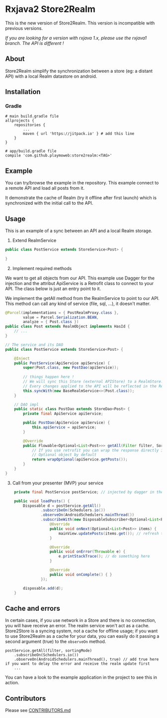 # Rxjava2 Store2Realm

This is the new version of Store2Realm. This version is incompatible with previous versions.

*If you are looking for a version with rxjava 1.x, please use the rxjava1 branch. The API is different !*

## About

Store2Realm simplify the synchronization between a store (eg: a distant API) with a local Realm datastore on android.

## Installation

### Gradle

```
# main build.gradle file
allprojects {
    repositories {
        ...
        maven { url 'https://jitpack.io' } # add this line
    }
}
```

```
# app/build.gradle file
compile 'com.github.playmoweb:store2realm:<TAG>'
```


## Example

You can try/browse the example in the repository. This example connect to a remote API and load all posts from it.

It demonstrate the cache of Realm (try it offline after first launch) which is synchronized with the initial call to the API.

## Usage

This is an example of a sync between an API and a local Realm storage.


1. Extend RealmService<T>


```java
public class PostService extends StoreService<Post> {
    
}
```

2. Implement required methods


We want to get all objects from our API. 
This example use Dagger for the injection and the attribut ApiService is a Retrofit class to connect to your API. The class below is just an entry point to it.

We implement the getAll method from the RealmService to point to our API. This method can call any kind of service (file, sql, ...), it doesn't matter.

```java
@Parcel(implementations = { PostRealmProxy.class },
        value = Parcel.Serialization.BEAN,
        analyze = { Post.class })
public class Post extends RealmObject implements HasId {
    // ...
}

// The service and its DAO
public class PostService extends StoreService<Post> {

    @Inject
    public PostService(ApiService apiService) {
        super(Post.class, new PostDao(apiService));
        
        // things happen here !
        // We will sync this Store (external APIStore) to a RealmStore.
        // Every changes applied to the API will be reflected in the Realm store (cache)
        this.syncWith(new BaseRealmService<>(Post.class));
    }

    // DAO impl
    public static class PostDao extends StoreDao<Post> {
        private final ApiService apiService;

        public PostDao(ApiService apiService) {
            this.apiService = apiService;
        }

        @Override
        public Flowable<Optional<List<Post>>> getAll(Filter filter, SortingMode sortingMode) {
            // If you use retrofit you can wrap the response directly in a
            // Optional object by default
            return wrapOptional(apiService.getPosts());
        }
    }
}
```

3. Call from your presenter (MVP) your service

```java
    private final PostService postService; // injected by dagger in the constructor

    public void loadPosts() {
        Disposable d = postService.getAll()
                .subscribeOn(Schedulers.io())
                .observeOn(AndroidSchedulers.mainThread())
                .subscribeWith(new DisposableSubscriber<Optional<List<Post>>>(){
                    @Override
                    public void onNext(Optional<List<Post>> items) {
                        mainView.updatePosts(items.get()); // refresh the UI
                    }

                    @Override
                    public void onError(Throwable e) {
                        e.printStackTrace(); // do something here
                    }

                    @Override
                    public void onComplete() { }
                });

        disposable.add(d);
    }
````


## Cache and errors

In certain cases, if you use network in a Store and there is no connection, you will have receive an error. The realm service
won't act as a cache. Store2Store is a syncing system, not a cache for offline usage; if you want to use Store2Realm as a cache
for your data, you can easily do it passing a second argument (true) to the `observeOn` method.

```
postService.getAll(filter, sortingMode)
    .subscribeOn(Schedulers.io())
    .observeOn(AndroidSchedulers.mainThread(), true) // add true here if you want to delay the error and receive the realm update first
    ...
```

You can have a look to the example application in the project to see this in action.


## Contributors
Please see [CONTRIBUTORS.md](https://github.com/playmoweb/store2realm/blob/master/CONTRIBUTORS.md)
